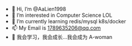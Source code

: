 - 👋 Hi, I’m @AaLien1998
- 👀 I’m interested in Computer Science LOL
- 🌱 I’m currently learning redis/mysql k8s/docker
- 📫 My Email is 1789635206@qq.com
- 👀 我会学习，我会成长...我会成为 A-woman
<!---
AaLien1998/AaLien1998 is a ✨ special ✨ repository because its `README.md` (this file) appears on your GitHub profile.
You can click the Preview link to take a look at your changes.
--->

